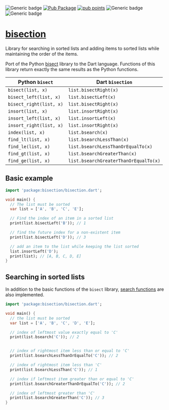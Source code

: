 ![Generic badge](https://img.shields.io/badge/status-it_works-ok.svg)
[![Pub Package](https://img.shields.io/pub/v/bisection.svg)](https://pub.dev/packages/bisection)
[![pub points](https://badges.bar/bisection/pub%20points)](https://pub.dev/packages/bisection/score)
![Generic badge](https://img.shields.io/badge/testing_on-Windows_|_Linux-blue.svg)
![Generic badge](https://img.shields.io/badge/testing_on-VM_|_JS-blue.svg)

# [bisection](https://github.com/rtmigo/bisection_dart)

Library for searching in sorted lists and adding items to sorted lists while
maintaining the order of the items.

Port of the Python [bisect](https://docs.python.org/3/library/bisect.html)
library to the Dart language. Functions of this library return exactly the same 
results as the Python functions.

Python `bisect`         | Dart `bisection`
------------------------|--------------------------------------
`bisect(list, x)`       | `list.bisectRight(x)`
`bisect_left(list, x)`  | `list.bisectLeft(x)`
`bisect_right(list, x)` | `list.bisectRight(x)`
`insort(list, x)`       | `list.insortRight(x)`
`insort_left(list, x)`  | `list.insortLeft(x)`
`insort_right(list, x)` | `list.insortRight(x)`
`index(list, x)`        | `list.bsearch(x)`
`find_lt(list, x)`      | `list.bsearchLessThan(x)`
`find_le(list, x)`      | `list.bsearchLessThanOrEqualTo(x)`
`find_gt(list, x)`      | `list.bsearchGreaterThan(x)`
`find_ge(list, x)`      | `list.bsearchGreaterThanOrEqualTo(x)`


## Basic example

```dart
import 'package:bisection/bisection.dart';

void main() {
  // The list must be sorted
  var list = ['A', 'B', 'C', 'E'];

  // Find the index of an item in a sorted list
  print(list.bisectLeft('B')); // 1

  // find the future index for a non-existent item
  print(list.bisectLeft('D')); // 3

  // add an item to the list while keeping the list sorted
  list.insortLeft('D');
  print(list); // [A, B, C, D, E]
}
```

## Searching in sorted lists

In addition to the basic functions of the `bisect` library,
[search functions](https://docs.python.org/3/library/bisect.html#searching-sorted-lists)
are also implemented.

```dart
import 'package:bisection/bisection.dart';

void main() {
  // the list must be sorted
  var list = ['A', 'B', 'C', 'D', 'E'];

  // index of leftmost value exactly equal to 'C'
  print(list.bsearch('C')); // 2


  // index of rightmost item less than or equal to 'C'
  print(list.bsearchLessThanOrEqualTo('C')); // 2

  // index of rightmost item less than 'C'
  print(list.bsearchLessThan('C')); // 1

  // index if leftmost item greater than or equal to 'C'
  print(list.bsearchGreaterThanOrEqualTo('C')); // 2

  // index of leftmost greater than 'C'
  print(list.bsearchGreaterThan('C')); // 3
}

```

